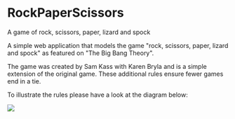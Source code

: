 RockPaperScissors
=================

A game of rock, scissors, paper, lizard and spock

A simple web application that models the game "rock, scissors, paper, lizard and spock" as featured on "The Big Bang Theory".

The game was created by Sam Kass with Karen Bryla and is a simple extension of the original game. These additional rules ensure fewer games end in a tie.

To illustrate the rules please have a look at the diagram below:

![](http://upload.wikimedia.org/wikipedia/commons/f/fe/Rock_Paper_Scissors_Lizard_Spock_en.svg)
